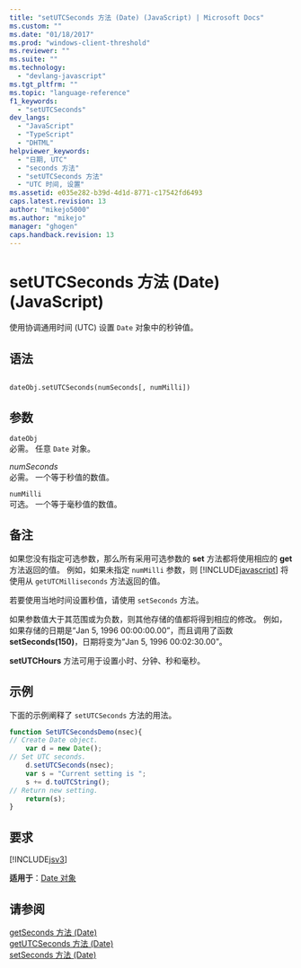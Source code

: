 ```yaml
---
title: "setUTCSeconds 方法 (Date) (JavaScript) | Microsoft Docs"
ms.custom: ""
ms.date: "01/18/2017"
ms.prod: "windows-client-threshold"
ms.reviewer: ""
ms.suite: ""
ms.technology: 
  - "devlang-javascript"
ms.tgt_pltfrm: ""
ms.topic: "language-reference"
f1_keywords: 
  - "setUTCSeconds"
dev_langs: 
  - "JavaScript"
  - "TypeScript"
  - "DHTML"
helpviewer_keywords: 
  - "日期, UTC"
  - "seconds 方法"
  - "setUTCSeconds 方法"
  - "UTC 时间, 设置"
ms.assetid: e035e282-b39d-4d1d-8771-c17542fd6493
caps.latest.revision: 13
author: "mikejo5000"
ms.author: "mikejo"
manager: "ghogen"
caps.handback.revision: 13
---
```

# setUTCSeconds 方法 (Date) (JavaScript)
使用协调通用时间 \(UTC\) 设置 `Date` 对象中的秒钟值。  
  
## 语法  
  
```  
  
dateObj.setUTCSeconds(numSeconds[, numMilli])   
```  
  
## 参数  
 `dateObj`  
 必需。  任意 `Date` 对象。  
  
 *numSeconds*  
 必需。  一个等于秒值的数值。  
  
 `numMilli`  
 可选。  一个等于毫秒值的数值。  
  
## 备注  
 如果您没有指定可选参数，那么所有采用可选参数的 **set** 方法都将使用相应的 **get** 方法返回的值。  例如，如果未指定 `numMilli` 参数，则 [!INCLUDE[javascript](../../javascript/includes/javascript-md.md)] 将使用从 `getUTCMilliseconds` 方法返回的值。  
  
 若要使用当地时间设置秒值，请使用 `setSeconds` 方法。  
  
 如果参数值大于其范围或为负数，则其他存储的值都将得到相应的修改。  例如，如果存储的日期是“Jan 5, 1996 00:00:00.00”，而且调用了函数 **setSeconds\(150\)**，日期将变为“Jan 5, 1996 00:02:30.00”。  
  
 **setUTCHours** 方法可用于设置小时、分钟、秒和毫秒。  
  
## 示例  
 下面的示例阐释了 `setUTCSeconds` 方法的用法。  
  
```javascript  
function SetUTCSecondsDemo(nsec){  
// Create Date object.  
    var d = new Date();       
// Set UTC seconds.  
    d.setUTCSeconds(nsec);    
    var s = "Current setting is ";  
    s += d.toUTCString();  
// Return new setting.  
    return(s);                
}  
```  
  
## 要求  
 [!INCLUDE[jsv3](../../javascript/reference/includes/jsv3-md.md)]  
  
 **适用于**：[Date 对象](../../javascript/reference/date-object-javascript.md)  
  
## 请参阅  
 [getSeconds 方法 \(Date\)](../../javascript/reference/getseconds-method-date-javascript.md)   
 [getUTCSeconds 方法 \(Date\)](../../javascript/reference/getutcseconds-method-date-javascript.md)   
 [setSeconds 方法 \(Date\)](../../javascript/reference/setseconds-method-date-javascript.md)